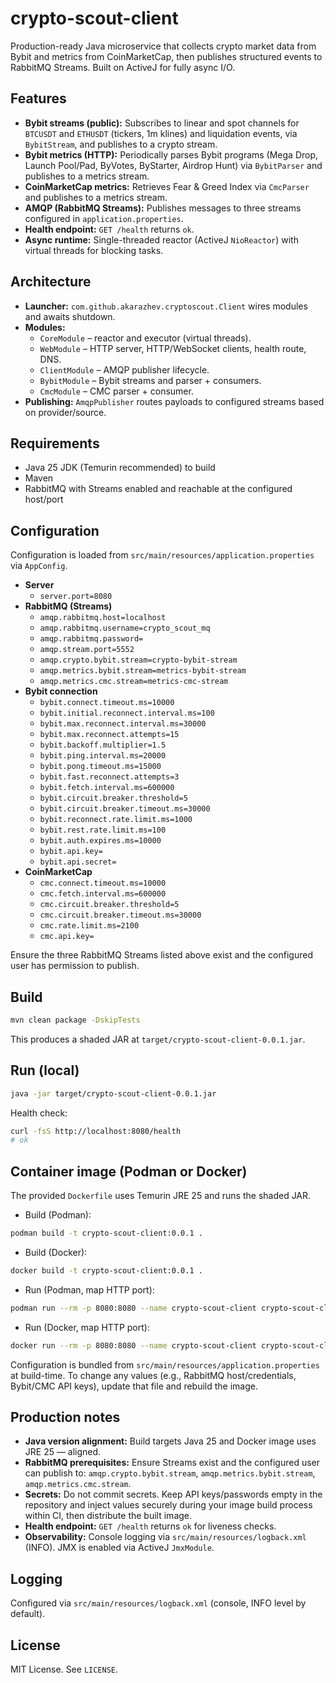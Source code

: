 # crypto-scout-client

Production-ready Java microservice that collects crypto market data from Bybit and metrics from CoinMarketCap, then
publishes structured events to RabbitMQ Streams. Built on ActiveJ for fully async I/O.

## Features

- **Bybit streams (public):** Subscribes to linear and spot channels for `BTCUSDT` and `ETHUSDT` (tickers, 1m klines)
  and liquidation events, via `BybitStream`, and publishes to a crypto stream.
- **Bybit metrics (HTTP):** Periodically parses Bybit programs (Mega Drop, Launch Pool/Pad, ByVotes, ByStarter, Airdrop
  Hunt) via `BybitParser` and publishes to a metrics stream.
- **CoinMarketCap metrics:** Retrieves Fear & Greed Index via `CmcParser` and publishes to a metrics stream.
- **AMQP (RabbitMQ Streams):** Publishes messages to three streams configured in `application.properties`.
- **Health endpoint:** `GET /health` returns `ok`.
- **Async runtime:** Single-threaded reactor (ActiveJ `NioReactor`) with virtual threads for blocking tasks.

## Architecture

- **Launcher:** `com.github.akarazhev.cryptoscout.Client` wires modules and awaits shutdown.
- **Modules:**
    - `CoreModule` – reactor and executor (virtual threads).
    - `WebModule` – HTTP server, HTTP/WebSocket clients, health route, DNS.
    - `ClientModule` – AMQP publisher lifecycle.
    - `BybitModule` – Bybit streams and parser + consumers.
    - `CmcModule` – CMC parser + consumer.
- **Publishing:** `AmqpPublisher` routes payloads to configured streams based on provider/source.

## Requirements

- Java 25 JDK (Temurin recommended) to build
- Maven
- RabbitMQ with Streams enabled and reachable at the configured host/port

## Configuration

Configuration is loaded from `src/main/resources/application.properties` via `AppConfig`.

- **Server**
    - `server.port=8080`
- **RabbitMQ (Streams)**
    - `amqp.rabbitmq.host=localhost`
    - `amqp.rabbitmq.username=crypto_scout_mq`
    - `amqp.rabbitmq.password=`
    - `amqp.stream.port=5552`
    - `amqp.crypto.bybit.stream=crypto-bybit-stream`
    - `amqp.metrics.bybit.stream=metrics-bybit-stream`
    - `amqp.metrics.cmc.stream=metrics-cmc-stream`
- **Bybit connection**
    - `bybit.connect.timeout.ms=10000`
    - `bybit.initial.reconnect.interval.ms=100`
    - `bybit.max.reconnect.interval.ms=30000`
    - `bybit.max.reconnect.attempts=15`
    - `bybit.backoff.multiplier=1.5`
    - `bybit.ping.interval.ms=20000`
    - `bybit.pong.timeout.ms=15000`
    - `bybit.fast.reconnect.attempts=3`
    - `bybit.fetch.interval.ms=600000`
    - `bybit.circuit.breaker.threshold=5`
    - `bybit.circuit.breaker.timeout.ms=30000`
    - `bybit.reconnect.rate.limit.ms=1000`
    - `bybit.rest.rate.limit.ms=100`
    - `bybit.auth.expires.ms=10000`
    - `bybit.api.key=`
    - `bybit.api.secret=`
- **CoinMarketCap**
    - `cmc.connect.timeout.ms=10000`
    - `cmc.fetch.interval.ms=600000`
    - `cmc.circuit.breaker.threshold=5`
    - `cmc.circuit.breaker.timeout.ms=30000`
    - `cmc.rate.limit.ms=2100`
    - `cmc.api.key=`

Ensure the three RabbitMQ Streams listed above exist and the configured user has permission to publish.

## Build

```bash
mvn clean package -DskipTests
```

This produces a shaded JAR at `target/crypto-scout-client-0.0.1.jar`.

## Run (local)

```bash
java -jar target/crypto-scout-client-0.0.1.jar
```

Health check:

```bash
curl -fsS http://localhost:8080/health
# ok
```

## Container image (Podman or Docker)

The provided `Dockerfile` uses Temurin JRE 25 and runs the shaded JAR.

- Build (Podman):

```bash
podman build -t crypto-scout-client:0.0.1 .
```

- Build (Docker):

```bash
docker build -t crypto-scout-client:0.0.1 .
```

- Run (Podman, map HTTP port):

```bash
podman run --rm -p 8080:8080 --name crypto-scout-client crypto-scout-client:0.0.1
```

- Run (Docker, map HTTP port):

```bash
docker run --rm -p 8080:8080 --name crypto-scout-client crypto-scout-client:0.0.1
```

Configuration is bundled from `src/main/resources/application.properties` at build-time. To change any values (e.g.,
RabbitMQ host/credentials, Bybit/CMC API keys), update that file and rebuild the image.

## Production notes

- **Java version alignment:** Build targets Java 25 and Docker image uses JRE 25 — aligned.
- **RabbitMQ prerequisites:** Ensure Streams exist and the configured user can publish to:
  `amqp.crypto.bybit.stream`, `amqp.metrics.bybit.stream`, `amqp.metrics.cmc.stream`.
- **Secrets:** Do not commit secrets. Keep API keys/passwords empty in the repository and inject values securely during
  your image build process within CI, then distribute the built image.
- **Health endpoint:** `GET /health` returns `ok` for liveness checks.
- **Observability:** Console logging via `src/main/resources/logback.xml` (INFO). JMX is enabled via ActiveJ
  `JmxModule`.

## Logging

Configured via `src/main/resources/logback.xml` (console, INFO level by default).

## License

MIT License. See `LICENSE`.